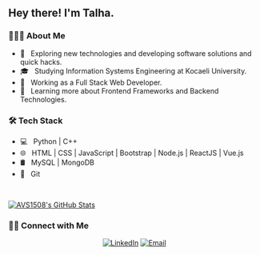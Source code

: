 <h2> Hey there! I'm Talha.</h2>

<h3> 👨🏻‍💻 About Me </h3>

- 🤔 &nbsp; Exploring new technologies and developing software solutions and quick hacks.
- 🎓 &nbsp; Studying Information Systems Engineering at Kocaeli University.
- 💼 &nbsp; Working as a Full Stack Web Developer.
- 🌱 &nbsp; Learning more about Frontend Frameworks and Backend Technologies.

<h3>🛠 Tech Stack</h3>

- 💻 &nbsp; Python | C++
- 🌐 &nbsp; HTML | CSS | JavaScript | Bootstrap | Node.js | ReactJS | Vue.js
- 🛢 &nbsp; MySQL | MongoDB
- 🔧 &nbsp; Git 

<br/>

[![AVS1508's GitHub Stats](https://github-readme-stats.vercel.app/api?username=AVS1508&show_icons=true)](https://github.com/AVS1508)

<h3> 🤝🏻 Connect with Me </h3>

<p align="center">
<a href="https://www.linkedin.com/in/AVS1508/"><img alt="LinkedIn" src="https://img.shields.io/badge/LinkedIn-Aditya%20Vikram%20Singh-blue?style=flat-square&logo=linkedin"></a>
<a href="mailto:talhaydn58@gmail.com"><img alt="Email" src="https://img.shields.io/badge/Email-avsingh@umass.edu-blue?style=flat-square&logo=gmail"></a>
</p>
